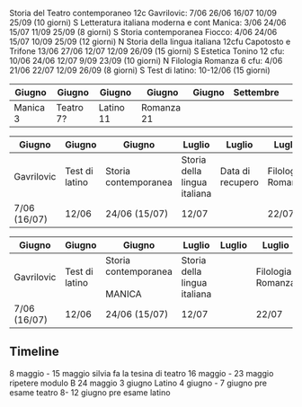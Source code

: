 Storia del Teatro contemporaneo 12c Gavrilovic: 7/06 26/06 16/07 10/09 25/09 (10 giorni) S
Letteratura italiana moderna e cont Manica: 3/06 24/06 15/07 11/09 25/09 (8 giorni) S
Storia contemporanea Fiocco: 4/06 24/06 15/07 10/09 25/09 (12 giorni) N
Storia della lingua italiana 12cfu Capotosto e Trifone 13/06 27/06 12/07 12/09 26/09 (15 giorni) S
Estetica Tonino 12 cfu: 10/06 24/06 12/07 9/09 23/09 (10 giorni) N
Filologia Romanza 6 cfu: 4/06 21/06 22/07 12/09 26/09 (8 giorni) S
Test di latino: 10-12/06 (15 giorni) 

| Giugno | Giugno | Giugno | Giugno | Giugno | Settembre |  |
| ---- | ---- | ---- | ---- | ---- | ---- | ---- |
| Manica 3 | Teatro 7? | Latino 11 | Romanza 21 |  |  |  |


| Giugno | Giugno | Giugno | Luglio | Luglio | Luglio | Settembre | Settembre |
| ---- | ---- | ---- | ---- | ---- | ---- | ---- | ---- |
| Gavrilovic | Test di latino | Storia contemporanea | Storia della lingua italiana | Data di recupero | Filologia Romanza | Estetica | Manica |
| 7/06 (16/07) | 12/06 | 24/06 (15/07) | 12/07 |  | 22/07 | 9/09 | 25/09 |

| Giugno | Giugno | Giugno | Luglio | Luglio | Luglio | Settembre | Settembre |
| ---- | ---- | ---- | ---- | ---- | ---- | ---- | ---- |
| Gavrilovic | Test di latino | Storia contemporanea<br><br>MANICA | Storia della lingua italiana |  | Filologia Romanza | Estetica | Manica<br><br>Storia conteramporanea |
| 7/06 (16/07) | 12/06 | 24/06 (15/07) | 12/07 |  | 22/07 | 9/09 | 25/09 |


## Timeline
8 maggio - 15 maggio silvia fa la tesina di teatro
16 maggio - 23 maggio ripetere modulo B
24 maggio 3 giugno Latino
4 giugno - 7 giugno pre esame teatro
8- 12 giugno pre esame latino
